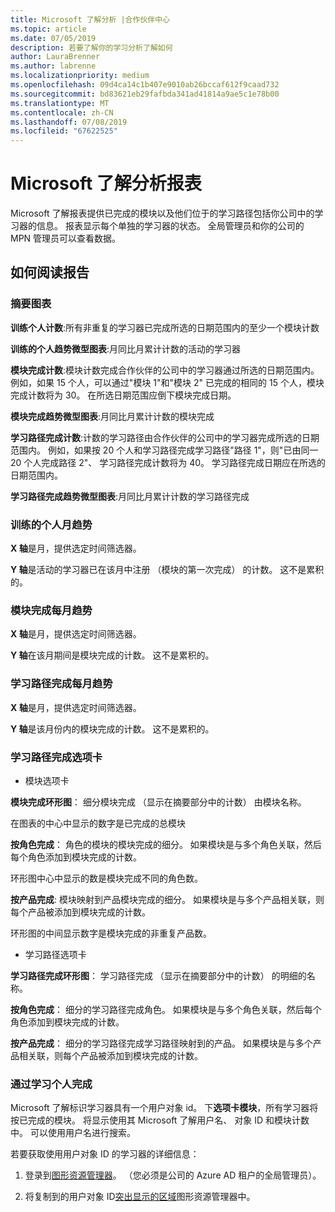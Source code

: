 ```yaml
---
title: Microsoft 了解分析 |合作伙伴中心
ms.topic: article
ms.date: 07/05/2019
description: 若要了解你的学习分析了解如何
author: LauraBrenner
ms.author: labrenne
ms.localizationpriority: medium
ms.openlocfilehash: 09d4ca14c1b407e9010ab26bccaf612f9caad732
ms.sourcegitcommit: bd83621eb29fafbda341ad41814a9ae5c1e78b00
ms.translationtype: MT
ms.contentlocale: zh-CN
ms.lasthandoff: 07/08/2019
ms.locfileid: "67622525"
---
```

# <a name="microsoft-learn-analytics-report"></a>Microsoft 了解分析报表

Microsoft 了解报表提供已完成的模块以及他们位于的学习路径包括你公司中的学习器的信息。 报表显示每个单独的学习器的状态。 全局管理员和你的公司的 MPN 管理员可以查看数据。

## <a name="how-to-read-the-report"></a>如何阅读报告

### <a name="summary-charts"></a>摘要图表

**训练个人计数**:所有非重复的学习器已完成所选的日期范围内的至少一个模块计数 

**训练的个人趋势微型图表**:月同比月累计计数的活动的学习器 

**模块完成计数**:模块计数完成合作伙伴的公司中的学习器通过所选的日期范围内。
例如，如果 15 个人，可以通过"模块 1"和"模块 2" 已完成的相同的 15 个人，模块完成计数将为 30。 在所选日期范围应倒下模块完成日期。

**模块完成趋势微型图表**:月同比月累计计数的模块完成 

**学习路径完成计数**:计数的学习路径由合作伙伴的公司中的学习器完成所选的日期范围内。
例如，如果按 20 个人和学习路径完成学习路径"路径 1"，则"已由同一 20 个人完成路径 2"、 学习路径完成计数将为 40。 学习路径完成日期应在所选的日期范围内。

**学习路径完成趋势微型图表**:月同比月累计计数的学习路径完成 

### <a name="trained-individuals-monthly-trend"></a>训练的个人月趋势

**X 轴**是月，提供选定时间筛选器。 

**Y 轴**是活动的学习器已在该月中注册 （模块的第一次完成） 的计数。 这不是累积的。

### <a name="module-completions-monthly-trend"></a>模块完成每月趋势

**X 轴**是月，提供选定时间筛选器。 

**Y 轴**在该月期间是模块完成的计数。 这不是累积的。

### <a name="learning-path-completions-monthly-trend"></a>学习路径完成每月趋势

**X 轴**是月，提供选定时间筛选器。 

**Y 轴**是该月份内的模块完成的计数。 这不是累积的。

### <a name="learning-path-completion-tabs"></a>学习路径完成选项卡 

- 模块选项卡

**模块完成环形图**： 细分模块完成 （显示在摘要部分中的计数） 由模块名称。

在图表的中心中显示的数字是已完成的总模块

**按角色完成**： 角色的模块的模块完成的细分。 如果模块是与多个角色关联，然后每个角色添加到模块完成的计数。

环形图中心中显示的数是模块完成不同的角色数。 

**按产品完成**: 模块映射到产品模块完成的细分。 如果模块是与多个产品相关联，则每个产品被添加到模块完成的计数。    

环形图的中间显示数字是模块完成的非重复产品数。  

- 学习路径选项卡    

**学习路径完成环形图**： 学习路径完成 （显示在摘要部分中的计数） 的明细的名称。

**按角色完成**： 细分的学习路径完成角色。 如果模块是与多个角色关联，然后每个角色添加到模块完成的计数。

**按产品完成**： 细分的学习路径完成学习路径映射到的产品。 如果模块是与多个产品相关联，则每个产品被添加到模块完成的计数。

### <a name="completions-by-learning-individuals"></a>通过学习个人完成

Microsoft 了解标识学习器具有一个用户对象 id。 下**选项卡模块**，所有学习器将按已完成的模块。 将显示使用其 Microsoft 了解用户名、 对象 ID 和模块计数中。 可以使用用户名进行搜索。

若要获取使用用户对象 ID 的学习器的详细信息： 

1. 登录到[图形资源管理器](https://developer.microsoft.com/graph/graph-explorer )。 （您必须是公司的 Azure AD 租户的全局管理员）。

2. 将复制到的用户对象 ID[突出显示的区域](https://graph.microsoft.com/v1.0/users/a9633ad7-c8dc-4587-b119-0bc286b0711f)图形资源管理器中。 

